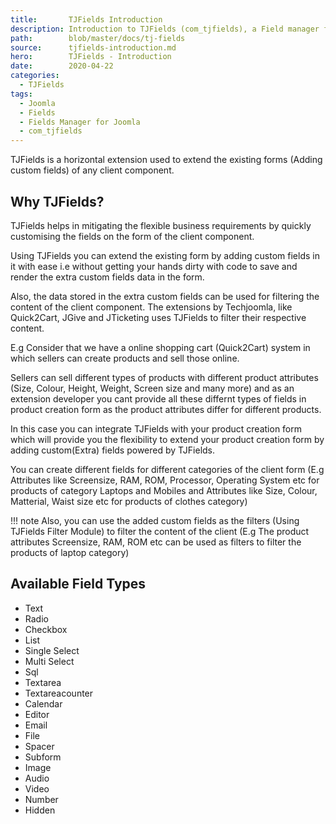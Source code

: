 ```yaml
---
title:       TJFields Introduction
description: Introduction to TJFields (com_tjfields), a Field manager for Joomla
path:        blob/master/docs/tj-fields
source:      tjfields-introduction.md
hero:        TJFields - Introduction
date:        2020-04-22
categories:
  - TJFields
tags:
  - Joomla
  - Fields
  - Fields Manager for Joomla
  - com_tjfields
---
```


TJFields is a horizontal extension used to extend the existing forms (Adding custom fields) of any client component.

## Why TJFields?

TJFields helps in mitigating the flexible business requirements by quickly customising the fields on the form of the client component.

Using TJFields you can extend the existing form by adding custom fields in it with ease i.e without getting your hands dirty with code to save and render the extra custom fields data in the form.

Also, the data stored in the extra custom fields can be used for filtering the content of the client component. The extensions by Techjoomla, like Quick2Cart, JGive and JTicketing uses TJFields to filter their respective content.

E.g Consider that we have a online shopping cart (Quick2Cart) system in which sellers can create products and sell those online.

Sellers can sell different types of products with different product attributes (Size, Colour, Height, Weight, Screen size and many more) and as an extension developer you cant provide all these differnt types of fields in product creation form as the product attributes differ for different products.

In this case you can integrate TJFields with your product creation form which will provide you the flexibility to extend your product creation form by adding custom(Extra) fields powered by TJFields.

You can create different fields for different categories of the client form (E.g Attributes like Screensize, RAM, ROM, Processor, Operating System etc for products of category Laptops and Mobiles and Attributes like Size, Colour, Matterial, Waist size etc for products of clothes category)

!!! note
	Also, you can use the added custom fields as the filters (Using TJFields Filter Module) to filter the content of the client (E.g The product attributes Screensize, RAM, ROM etc can be used as filters to filter the products of laptop category)

## Available Field Types

- Text
- Radio
- Checkbox
- List
- Single Select
- Multi Select
- Sql
- Textarea
- Textareacounter
- Calendar
- Editor
- Email
- File
- Spacer
- Subform
- Image
- Audio
- Video
- Number
- Hidden
